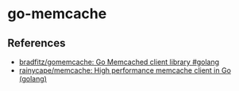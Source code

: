 # go-memcache

## References

- [bradfitz/gomemcache: Go Memcached client library #golang](https://github.com/bradfitz/gomemcache)
- [rainycape/memcache: High performance memcache client in Go (golang)](https://github.com/rainycape/memcache)

